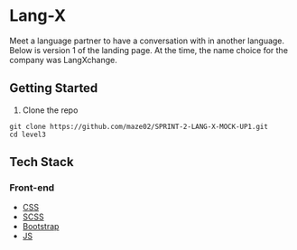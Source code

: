 # Lang-X

Meet a language partner to have a conversation with in another language.
Below is version 1  of the landing page. 
At the time, the name choice for the company was LangXchange.

## Getting Started

1. Clone the repo

```
git clone https://github.com/maze02/SPRINT-2-LANG-X-MOCK-UP1.git
cd level3
```

## Tech Stack

### Front-end

- [CSS](https://developer.mozilla.org/en-US/docs/Web/CSS/)
- [SCSS](https://https://sass-lang.com/documentation/)
- [Bootstrap](https://getbootstrap.com/)
- [JS](https://devdocs.io/javascript/)
